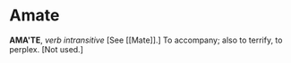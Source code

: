 # Amate

**AMA'TE**, _verb intransitive_ \[See [[Mate]].\] To accompany; also to terrify, to perplex. \[Not used.\]